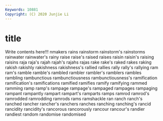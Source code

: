 ```yaml
---
Keywords: 10881
Copyright: (C) 2020 Junjie Li
---
```


# title

Write contents here!!!
nmakers 
rains 
rainstorm 
rainstorm's 
rainstorms 
rainwater 
rainwater's 
rainy 
raise 
raise's
raised 
raises 
raisin 
raisin's 
raising 
raisins 
raja 
raja's 
rajah 
rajah's
rajahs 
rajas 
rake 
rake's 
raked 
rakes 
raking 
rakish 
rakishly 
rakishness
rakishness's 
rallied 
rallies 
rally 
rally's 
rallying 
ram 
ram's 
ramble 
ramble's
rambled 
rambler 
rambler's 
ramblers 
rambles 
rambling 
rambunctious 
rambunctiousness 
rambunctiousness's 
ramification
ramification's 
ramifications 
ramified 
ramifies 
ramify 
ramifying 
rammed 
ramming 
ramp 
ramp's
rampage 
rampage's 
rampaged 
rampages 
rampaging 
rampant 
rampantly 
rampart 
rampart's 
ramparts
ramps 
ramrod 
ramrod's 
ramrodded 
ramrodding 
ramrods 
rams 
ramshackle 
ran 
ranch
ranch's 
ranched 
rancher 
rancher's 
ranchers 
ranches 
ranching 
ranching's 
rancid 
rancidity
rancidity's 
rancorous 
rancorously 
rancour 
rancour's 
randier 
randiest 
random 
randomise 
randomised

